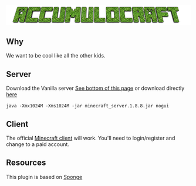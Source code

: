 ![Accumulocraft](accumulocraft.png)

## Why

We want to be cool like all the other kids.

## Server

Download the Vanilla server [See bottom of this page](https://minecraft.net/download)
or download directly [here](https://s3.amazonaws.com/Minecraft.Download/versions/1.8.8/minecraft_server.1.8.8.jar)

```
java -Xmx1024M -Xms1024M -jar minecraft_server.1.8.8.jar nogui
```

## Client

The official [Minecraft client](https://minecraft.net/download) will work. You'll need
to login/register and change to a paid account. 

## Resources

This plugin is based on [Sponge](https://www.spongepowered.org/)
